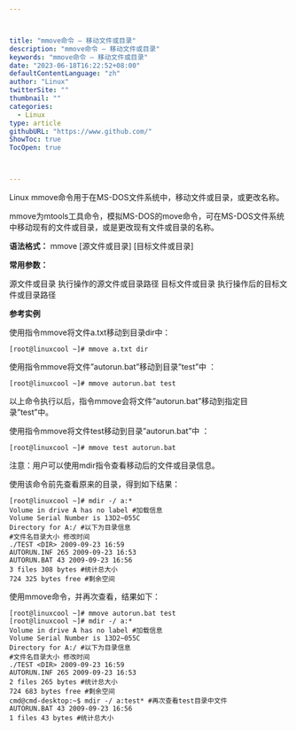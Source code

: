 ```yaml
---



title: "mmove命令 – 移动文件或目录"
description: "mmove命令 – 移动文件或目录"
keywords: "mmove命令 – 移动文件或目录"
date: "2023-06-18T16:22:52+08:00"
defaultContentLanguage: "zh"
author: "Linux"
twitterSite: ""
thumbnail: ""
categories:
  - Linux
type: article
githubURL: "https://www.github.com/"
ShowToc: true
TocOpen: true



---
```


Linux mmove命令用于在MS-DOS文件系统中，移动文件或目录，或更改名称。

mmove为mtools工具命令，模拟MS-DOS的move命令，可在MS-DOS文件系统中移动现有的文件或目录，或是更改现有文件或目录的名称。

**语法格式：** mmove [源文件或目录] [目标文件或目录]

**常用参数：**

源文件或目录 执行操作的源文件或目录路径 目标文件或目录 执行操作后的目标文件或目录路径

**参考实例**

使用指令mmove将文件a.txt移动到目录dir中：

```
[root@linuxcool ~]# mmove a.txt dir
```

使用指令mmove将文件”autorun.bat”移动到目录”test”中 ：

```
[root@linuxcool ~]# mmove autorun.bat test
```

以上命令执行以后，指令mmove会将文件”autorun.bat”移动到指定目录”test”中。

使用指令mmove将文件test移动到目录”autorun.bat”中 ：

```
[root@linuxcool ~]# mmove test autorun.bat
```

注意：用户可以使用mdir指令查看移动后的文件或目录信息。

使用该命令前先查看原来的目录，得到如下结果：

```
[root@linuxcool ~]# mdir -/ a:*
Volume in drive A has no label #加载信息
Volume Serial Number is 13D2~055C
Directory for A:/ #以下为目录信息
#文件名目录大小 修改时间
./TEST <DIR> 2009-09-23 16:59
AUTORUN.INF 265 2009-09-23 16:53
AUTORUN.BAT 43 2009-09-23 16:56
3 files 308 bytes #统计总大小
724 325 bytes free #剩余空间
```

使用mmove命令，并再次查看，结果如下：

```
[root@linuxcool ~]# mmove autorun.bat test
[root@linuxcool ~]# mdir -/ a:*
Volume in drive A has no label #加载信息
Volume Serial Number is 13D2~055C
Directory for A:/ #以下为目录信息
#文件名目录大小 修改时间
./TEST <DIR> 2009-09-23 16:59
AUTORUN.INF 265 2009-09-23 16:53
2 files 265 bytes #统计总大小
724 683 bytes free #剩余空间
cmd@cmd-desktop:~$ mdir -/ a:test* #再次查看test目录中文件
AUTORUN.BAT 43 2009-09-23 16:56
1 files 43 bytes #统计总大小
```